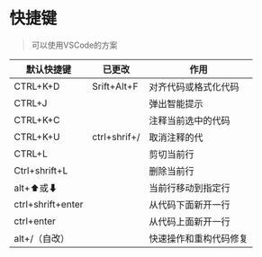 # 快捷键

> 可以使用VSCode的方案

| 默认快捷键        | 已更改       | 作用                   |
| ----------------- | ------------ | ---------------------- |
| CTRL+K+D          | Srift+Alt+F  | 对齐代码或格式化代码   |
| CTRL+J            |              | 弹出智能提示           |
| CTRL+K+C          |              | 注释当前选中的代码     |
| CTRL+K+U          | ctrl+shrif+/ | 取消注释的代           |
| CTRL+L            |              | 剪切当前行             |
| Ctrl+shrift+L     |              | 删除当前行             |
| alt+⬆或⬇          |              | 当前行移动到指定行     |
| ctrl+shrift+enter |              | 从代码下面新开一行     |
| ctrl+enter        |              | 从代码上面新开一行     |
| alt+/（自改）     |              | 快速操作和重构代码修复 |

